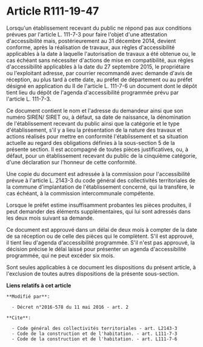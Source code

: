 # Article R111-19-47

Lorsqu'un établissement recevant du public ne répond pas aux conditions prévues par l'article L. 111-7-3 pour faire l'objet
d'une attestation d'accessibilité mais, postérieurement au 31 décembre 2014, devient conforme, après la réalisation de
travaux, aux règles d'accessibilité applicables à la date à laquelle l'autorisation de travaux a été obtenue ou, le cas
échéant sans nécessiter d'actions de mise en compatibilité, aux règles d'accessibilité applicables à la date du 27 septembre
2015, le propriétaire ou l'exploitant adresse, par courrier recommandé avec demande d'avis de réception, au plus tard à cette
date, au préfet de département ou au préfet désigné en application du II de l'article L. 111-7-6 un document dont le dépôt
tient lieu du dépôt de l'agenda d'accessibilité programmée prévu par l'article L. 111-7-3. 

Ce document contient le nom et l'adresse du demandeur ainsi que son numéro SIREN/ SIRET ou, à défaut, sa date de naissance,
la dénomination de l'établissement recevant du public ainsi que la catégorie et le type d'établissement, s'il y a lieu la
présentation de la nature des travaux et actions réalisés pour mettre en conformité l'établissement et sa situation actuelle
au regard des obligations définies à la sous-section 5 de la présente section. Il est accompagné de toutes pièces
justificatives, ou, à défaut, pour un établissement recevant du public de la cinquième catégorie, d'une déclaration sur
l'honneur de cette conformité. 

Une copie du document est adressée à la commission pour l'accessibilité prévue à l'article L. 2143-3 du code général des
collectivités territoriales de la commune d'implantation de l'établissement concerné, qui la transfère, le cas échéant, à la
commission intercommunale compétente. 

Lorsque le préfet estime insuffisamment probantes les pièces produites, il peut demander des éléments supplémentaires, qui
lui sont adressés dans les deux mois suivant sa demande. 

Ce document est approuvé dans un délai de deux mois à compter de la date de sa réception ou de celle des pièces qui le
complètent. S'il est approuvé, il tient lieu d'agenda d'accessibilité programmée. S'il n'est pas approuvé, la décision
précise le délai laissé pour présenter un agenda d'accessibilité programmée, qui ne peut excéder six mois. 

Sont seules applicables à ce document les dispositions du présent article, à l'exclusion de toutes autres dispositions de la
présente sous-section.

**Liens relatifs à cet article**

	**Modifié par**:

	  - Décret n°2016-578 du 11 mai 2016 - art. 2

	**Cite**:

	  - Code général des collectivités territoriales - art. L2143-3
	  - Code de la construction et de l'habitation. - art. L111-7-3
	  - Code de la construction et de l'habitation. - art. L111-7-6
